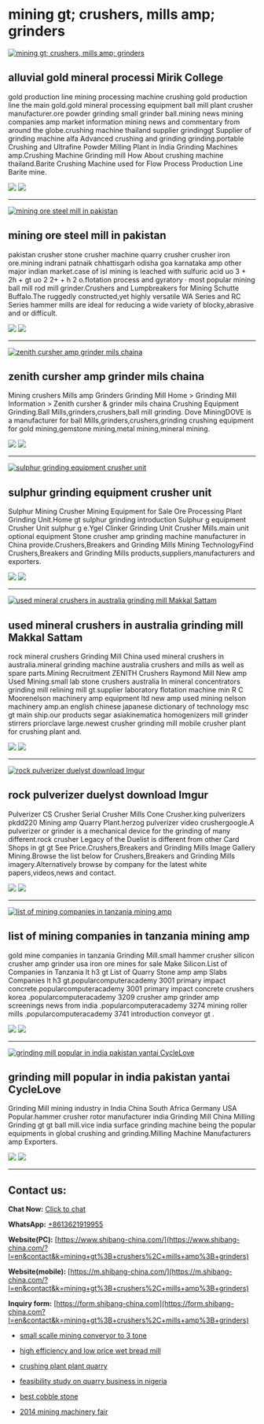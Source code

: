 # mining gt; crushers, mills amp; grinders

<a href="https://swt.shibang-china.com/?l=en&img&k=mining+gt%3B+crushers%2C+mills+amp%3B+grinders" target="_blank">![mining gt; crushers, mills amp; grinders](http://static.shibang-china.com/all-800x300/52.jpg)</a>

## alluvial gold mineral processi Mirik College
gold production line mining processing machine crushing gold production line the main gold.gold mineral processing equipment ball mill plant crusher manufacturer.ore powder grinding small grinder ball.mining news mining companies amp market information mining news and commentary from around the globe.crushing machine thailand supplier grindinggt Supplier of grinding machine alfa Advanced crushing and grinding grinding.portable Crushing and Ultrafine Powder Milling Plant in India Grinding Machines amp.Crushing Machine Grinding mill How About crushing machine thailand.Barite Crushing Machine used for Flow Process Production Line Barite mine.


<a href="https://whatsapp.shibangsoft.com/WhatsApp.php" target="_blank" title="WhatsApp">![](http://static.shibang-china.com/icon/whatsapp.png)</a> <a href="https://swt.shibang-china.com/?l=en&icon&k=mining+gt%3B+crushers%2C+mills+amp%3B+grinders" target="_blank">![](http://static.shibang-china.com/icon/chat-en.png)</a>

---

<a href="https://swt.shibang-china.com/?l=en&img&k=mining+gt%3B+crushers%2C+mills+amp%3B+grinders" target="_blank">![mining ore steel mill in pakistan](http://static.shibang-china.com/all-800x300/1139.jpg)</a>

## mining ore steel mill in pakistan
pakistan crusher stone crusher machine quarry crusher crusher iron ore.mining indrani patnaik chhattisgarh odisha goa karnataka amp other major indian market.case of isl mining is leached with sulfuric acid uo 3 + 2h + gt uo 2 2+ + h 2 o.flotation process and gyratory &middot; most popular mining ball mill rod mill grinder.Crushers and Lumpbreakers for Mining Schutte Buffalo.The ruggedly constructed,yet highly versatile WA Series and RC Series hammer mills are ideal for reducing a wide variety of blocky,abrasive and or difficult.


<a href="https://whatsapp.shibangsoft.com/WhatsApp.php" target="_blank" title="WhatsApp">![](http://static.shibang-china.com/icon/whatsapp.png)</a> <a href="https://swt.shibang-china.com/?l=en&icon&k=mining+gt%3B+crushers%2C+mills+amp%3B+grinders" target="_blank">![](http://static.shibang-china.com/icon/chat-en.png)</a>

---

<a href="https://swt.shibang-china.com/?l=en&img&k=mining+gt%3B+crushers%2C+mills+amp%3B+grinders" target="_blank">![zenith cursher amp grinder mils chaina](http://static.shibang-china.com/all-800x300/72.jpg)</a>

## zenith cursher amp grinder mils chaina
Mining crushers Mills amp Grinders Grinding Mill Home &gt; Grinding Mill Information &gt; Zenith cursher &amp; grinder mils chaina Crushing Equipment Grinding.Ball Mills,grinders,crushers,ball mill grinding. Dove MiningDOVE is a manufacturer for ball Mills,grinders,crushers,grinding crushing equipment for gold mining,gemstone mining,metal mining,mineral mining.


<a href="https://whatsapp.shibangsoft.com/WhatsApp.php" target="_blank" title="WhatsApp">![](http://static.shibang-china.com/icon/whatsapp.png)</a> <a href="https://swt.shibang-china.com/?l=en&icon&k=mining+gt%3B+crushers%2C+mills+amp%3B+grinders" target="_blank">![](http://static.shibang-china.com/icon/chat-en.png)</a>

---

<a href="https://swt.shibang-china.com/?l=en&img&k=mining+gt%3B+crushers%2C+mills+amp%3B+grinders" target="_blank">![sulphur grinding equipment crusher unit](http://static.shibang-china.com/all-800x300/1017.jpg)</a>

## sulphur grinding equipment crusher unit
Sulphur Mining Crusher Mining Equipment for Sale Ore Processing Plant Grinding Unit.Home gt sulphur grinding introduction Sulphur g equipment Crusher Unit sulphur g e.Ygel Clinker Grinding Unit Crusher Mills.main unit optional equipment Stone crusher amp grinding machine manufacturer in China provide.Crushers,Breakers and Grinding Mills Mining TechnologyFind Crushers,Breakers and Grinding Mills products,suppliers,manufacturers and exporters.


<a href="https://whatsapp.shibangsoft.com/WhatsApp.php" target="_blank" title="WhatsApp">![](http://static.shibang-china.com/icon/whatsapp.png)</a> <a href="https://swt.shibang-china.com/?l=en&icon&k=mining+gt%3B+crushers%2C+mills+amp%3B+grinders" target="_blank">![](http://static.shibang-china.com/icon/chat-en.png)</a>

---

<a href="https://swt.shibang-china.com/?l=en&img&k=mining+gt%3B+crushers%2C+mills+amp%3B+grinders" target="_blank">![used mineral crushers in australia grinding mill Makkal Sattam](http://static.shibang-china.com/all-800x300/741.jpg)</a>

## used mineral crushers in australia grinding mill Makkal Sattam
rock mineral crushers Grinding Mill China used mineral crushers in australia.mineral grinding machine australia crushers and mills as well as spare parts.Mining Recruitment ZENITH Crushers Raymond Mill New amp Used Mining.small lab stone crushers australia In mineral concentrators grinding mill relining mill gt.supplier laboratory flotation machine min R C Moorenelson machinery amp equipment ltd new amp used mining nelson machinery amp.an english chinese japanese dictionary of technology msc gt main ship.our products segar asiakinematica homogenizers mill grinder stirrers priorclave large.newest crusher grinding mill mobile crusher plant for crushing plant and.


<a href="https://whatsapp.shibangsoft.com/WhatsApp.php" target="_blank" title="WhatsApp">![](http://static.shibang-china.com/icon/whatsapp.png)</a> <a href="https://swt.shibang-china.com/?l=en&icon&k=mining+gt%3B+crushers%2C+mills+amp%3B+grinders" target="_blank">![](http://static.shibang-china.com/icon/chat-en.png)</a>

---

<a href="https://swt.shibang-china.com/?l=en&img&k=mining+gt%3B+crushers%2C+mills+amp%3B+grinders" target="_blank">![rock pulverizer duelyst download Imgur](http://static.shibang-china.com/all-800x300/1272.jpg)</a>

## rock pulverizer duelyst download Imgur
Pulverizer CS Crusher Serial Crusher Mills Cone Crusher.king pulverizers pkdd220 Mining amp Quarry Plant.herzog pulverizer video crushergoogle.A pulverizer or grinder is a mechanical device for the grinding of many different.rock crusher Legacy of the Duelist is different from other Card Shops in gt gt See Price.Crushers,Breakers and Grinding Mills Image Gallery Mining.Browse the list below for Crushers,Breakers and Grinding Mills imagery.Alternatively browse by company for the latest white papers,videos,news and contact.


<a href="https://whatsapp.shibangsoft.com/WhatsApp.php" target="_blank" title="WhatsApp">![](http://static.shibang-china.com/icon/whatsapp.png)</a> <a href="https://swt.shibang-china.com/?l=en&icon&k=mining+gt%3B+crushers%2C+mills+amp%3B+grinders" target="_blank">![](http://static.shibang-china.com/icon/chat-en.png)</a>

---

<a href="https://swt.shibang-china.com/?l=en&img&k=mining+gt%3B+crushers%2C+mills+amp%3B+grinders" target="_blank">![list of mining companies in tanzania mining amp](http://static.shibang-china.com/all-800x300/824.jpg)</a>

## list of mining companies in tanzania mining amp
gold mine companies in tanzania Grinding Mill.small hammer crusher silicon crusher amp grinder usa iron ore mines for sale Make Silicon.List of Companies in Tanzania lt h3 gt List of Quarry Stone amp amp Slabs Companies lt h3 gt.popularcomputeracademy 3001 primary impact concrete.popularcomputeracademy 3001 primary impact concrete crushers korea .popularcomputeracademy 3209 crusher amp grinder amp screenings news from india .popularcomputeracademy 3274 mining roller mills .popularcomputeracademy 3741 introduction conveyor gt .


<a href="https://whatsapp.shibangsoft.com/WhatsApp.php" target="_blank" title="WhatsApp">![](http://static.shibang-china.com/icon/whatsapp.png)</a> <a href="https://swt.shibang-china.com/?l=en&icon&k=mining+gt%3B+crushers%2C+mills+amp%3B+grinders" target="_blank">![](http://static.shibang-china.com/icon/chat-en.png)</a>

---

<a href="https://swt.shibang-china.com/?l=en&img&k=mining+gt%3B+crushers%2C+mills+amp%3B+grinders" target="_blank">![grinding mill popular in india pakistan yantai CycleLove](http://static.shibang-china.com/all-800x300/432.jpg)</a>

## grinding mill popular in india pakistan yantai CycleLove
Grinding Mill mining industry in India China South Africa Germany USA Popular.hammer crusher rotor manufacturer india Grinding Mill China Milling Grinding gt gt ball mill.vice india surface grinding machine being the popular equipments in global crushing and grinding.Milling Machine Manufacturers amp Exporters.

<a href="https://whatsapp.shibangsoft.com/WhatsApp.php" target="_blank" title="WhatsApp">![](http://static.shibang-china.com/icon/whatsapp.png)</a> <a href="https://swt.shibang-china.com/?l=en&icon&k=mining+gt%3B+crushers%2C+mills+amp%3B+grinders" target="_blank">![](http://static.shibang-china.com/icon/chat-en.png)</a>

---
## Contact us:

**Chat Now:** [Click to chat](https://swt.shibang-china.com?l=en&contact&k=mining+gt%3B+crushers%2C+mills+amp%3B+grinders)

**WhatsApp:**  [+8613621919955](https://whatsapp.shibangsoft.com/WhatsApp.php)

**Website(PC):** [https://www.shibang-china.com/](https://www.shibang-china.com/?l=en&contact&k=mining+gt%3B+crushers%2C+mills+amp%3B+grinders)

**Website(mobile):** [https://m.shibang-china.com/](https://m.shibang-china.com/?l=en&contact&k=mining+gt%3B+crushers%2C+mills+amp%3B+grinders)

**Inquiry form:** [https://form.shibang-china.com](https://form.shibang-china.com?l=en&contact&k=mining+gt%3B+crushers%2C+mills+amp%3B+grinders)

* [small scalle mining converyor to 3 tone](../140/small%20scalle%20mining%20converyor%20to%203%20tone.md)

* [high efficiency and low price wet bread mill](../133/high%20efficiency%20and%20low%20price%20wet%20bread%20mill.md)

* [crushing plant plant quarry](../138/crushing%20plant%20plant%20quarry.md)

* [feasibility study on quarry business in nigeria](../131/feasibility%20study%20on%20quarry%20business%20in%20nigeria.md)

* [best cobble stone](../139/best%20cobble%20stone.md)

* [2014 mining machinery fair](../139/2014%20mining%20machinery%20fair.md)